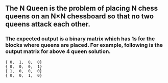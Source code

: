 ## The N Queen is the problem of placing N chess queens on an N×N chessboard so that no two queens attack each other.

### The expected output is a binary matrix which has 1s for the blocks where queens are placed. For example, following is the output matrix for above 4 queen solution.
    { 0,  1,  0,  0}
    { 0,  0,  0,  1}
    { 1,  0,  0,  0}
    { 0,  0,  1,  0}
